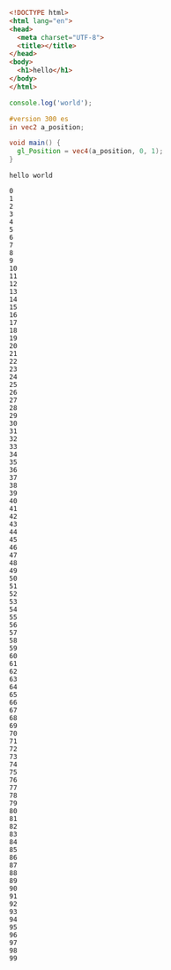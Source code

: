 ```html
<!DOCTYPE html>
<html lang="en">
<head>
  <meta charset="UTF-8">
  <title></title>
</head>
<body>
  <h1>hello</h1>
</body>
</html>
```

```javascript
console.log('world');
```

```glsl
#version 300 es
in vec2 a_position;

void main() {
  gl_Position = vec4(a_position, 0, 1);
}
```

```
hello world
```

<style>
.vscode-light .hljs {
  display: block;
  overflow-x: auto;
  padding: 0.5em;
  color: #24292e;
}
.vscode-light .hljs-comment,
.vscode-light .hljs-punctuation {
  color: #6a737d;
}
.vscode-light .hljs-attr,
.vscode-light .hljs-attribute,
.vscode-light .hljs-meta,
.vscode-light .hljs-selector-attr,
.vscode-light .hljs-selector-class,
.vscode-light .hljs-selector-id {
  color: #005cc5;
}
.vscode-light .hljs-variable,
.vscode-light .hljs-literal,
.vscode-light .hljs-number,
.vscode-light .hljs-doctag {
  color: #e36209;
}
.vscode-light .hljs-params {
  color: #24292e;
}
.vscode-light .hljs-function {
  color: #6f42c1;
}
.vscode-light .hljs-class,
.vscode-light .hljs-tag,
.vscode-light .hljs-title,
.vscode-light .hljs-built_in {
  color: #22863a;
}
.vscode-light .hljs-keyword,
.vscode-light .hljs-type,
.vscode-light .hljs-builtin-name,
.vscode-light .hljs-meta-keyword,
.vscode-light .hljs-template-tag,
.vscode-light .hljs-template-variable {
  color: #d73a49;
}
.vscode-light .hljs-string,
.vscode-light .hljs-undefined {
  color: #032f62;
}
.vscode-light .hljs-regexp {
  color: #032f62;
}
.vscode-light .hljs-symbol {
  color: #005cc5;
}
.vscode-light .hljs-bullet {
  color: #e36209;
}
.vscode-light .hljs-section {
  color: #005cc5;
  font-weight: bold;
}
.vscode-light .hljs-quote,
.vscode-light .hljs-name,
.vscode-light .hljs-selector-tag,
.vscode-light .hljs-selector-pseudo {
  color: #22863a;
}
.vscode-light .hljs-emphasis {
  color: #e36209;
  font-style: italic;
}
.vscode-light .hljs-strong {
  color: #e36209;
  font-weight: bold;
}
.vscode-light .hljs-deletion {
  color: #b31d28;
  background-color: #ffeef0;
}
.vscode-light .hljs-addition {
  color: #22863a;
  background-color: #f0fff4;
}
.vscode-light .hljs-link {
  color: #032f62;
  font-style: underline;
}
</style>

```
0
1
2
3
4
5
6
7
8
9
10
11
12
13
14
15
16
17
18
19
20
21
22
23
24
25
26
27
28
29
30
31
32
33
34
35
36
37
38
39
40
41
42
43
44
45
46
47
48
49
50
51
52
53
54
55
56
57
58
59
60
61
62
63
64
65
66
67
68
69
70
71
72
73
74
75
76
77
78
79
80
81
82
83
84
85
86
87
88
89
90
91
92
93
94
95
96
97
98
99
```
